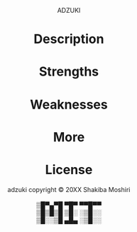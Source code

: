 <p align="center">
	ADZUKI
</p>

<h1 align="center">Description</h1>

<h1 align="center">Strengths</h1>

<h1 align="center">Weaknesses</h1>

<h1 align="center">More</h1>

<h1 align="center">License</h1>
<p id="bottom" align="center">
  adzuki copyright &copy; 20XX Shakiba Moshiri
  <br>
  <br>
  ▒█▀▄▀█ ▀█▀ ▀▀█▀▀<br>
  ▒█▒█▒█ ▒█░ ░▒█░░<br>
  ▒█░░▒█ ▄█▄ ░▒█░░<br>
</p>
